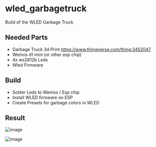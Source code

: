 # wled_garbagetruck
Build of the WLED Garbage Truck
## Needed Parts
- Garbage Truck 3d Print https://www.thingiverse.com/thing:3452047
- Wemos d1 mini (or other esp chip)
- 4x ws2812b Leds
- Wled Firmware

## Build
- Solder Leds to Wemos / Esp chip
- Install WLED firmware on ESP
- Create Presets for garbage colors in WLED

## Result
![image](https://user-images.githubusercontent.com/100353268/212061453-a9b18bc7-ce81-4a1b-bd66-6e9ed5127e6b.png)

![image](https://user-images.githubusercontent.com/100353268/212061402-fe4f726e-f4f7-43ce-bed8-053c3b8cf614.png)
